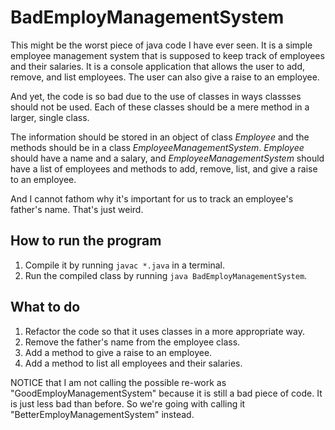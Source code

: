 # BadEmployManagementSystem

This might be the worst piece of java code I have ever seen. 
It is a simple employee management system that is supposed to keep track of employees and their salaries. It is a console application that allows the user to add, remove, and list employees. 
The user can also give a raise to an employee.

And yet, the code is so bad due to the use of classes in ways classses should not be used.
Each of these classes should be a mere method in a larger, single class.

The information should be stored in an object of class _Employee_ and the methods should be in a class _EmployeeManagementSystem_.
_Employee_ should have a name and a salary, and _EmployeeManagementSystem_ should have a list of employees and methods to add, remove, list, and give a raise to an employee.

And I cannot fathom why it's important for us to track an employee's father's name. That's just weird.

## How to run the program

1. Compile it by running `javac *.java` in a terminal.
2. Run the compiled class by running `java BadEmployManagementSystem`.

## What to do

1. Refactor the code so that it uses classes in a more appropriate way.
2. Remove the father's name from the employee class.
3. Add a method to give a raise to an employee.
4. Add a method to list all employees and their salaries.


NOTICE that I am not calling the possible re-work as "GoodEmployManagementSystem" because it is still a bad piece of code. It is just less bad than before.
So we're going with calling it "BetterEmployManagementSystem" instead.
